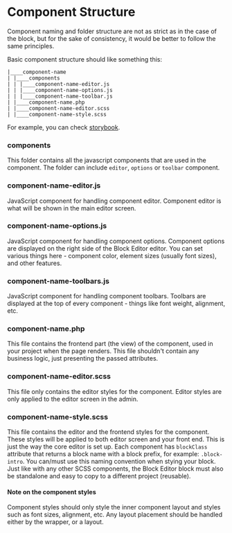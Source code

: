 # Component Structure

Component naming and folder structure are not as strict as in the case of the block, but for the sake of consistency, it would be better to follow the same principles.

Basic component structure should like something this:

```shell
|____component-name
| |____components
| | |____component-name-editor.js
| | |____component-name-options.js
| | |____component-name-toolbar.js
| |____component-name.php
| |____component-name-editor.scss
| |____component-name-style.scss
```

For example, you can check [storybook](https://infinum.github.io/eightshift-frontend-libs/storybook/).

### components
This folder contains all the javascript components that are used in the component. The folder can include `editor`, `options` or `toolbar` component.

### component-name-editor.js
JavaScript component for handling component editor. Component editor is what will be shown in the main editor screen.

### component-name-options.js
JavaScript component for handling component options. Component options are displayed on the right side of the Block Editor editor. You can set various things here - component color, element sizes (usually font sizes), and other features.

### component-name-toolbars.js
JavaScript component for handling component toolbars. Toolbars are displayed at the top of every component - things like font weight, alignment, etc.

### component-name.php
This file contains the frontend part (the view) of the component, used in your project when the page renders. This file shouldn't contain any business logic, just presenting the passed attributes.

### component-name-editor.scss
This file only contains the editor styles for the component. Editor styles are only applied to the editor screen in the admin.

### component-name-style.scss
This file contains the editor and the frontend styles for the component. These styles will be applied to both editor screen and your front end. This is just the way the core editor is set up. Each component has `blockClass` attribute that returns a block name with a block prefix, for example: `.block-intro`. You can/must use this naming convention when stying your block. Just like with any other SCSS components, the Block Editor block must also be standalone and easy to copy to a different project (reusable).

#### Note on the component styles

Component styles should only style the inner component layout and styles such as font sizes, alignment, etc. Any layout placement should be handled either by the wrapper, or a layout. 
